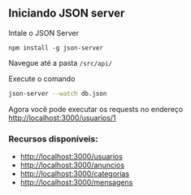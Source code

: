 ## Iniciando JSON server

Intale o JSON Server 

```
npm install -g json-server
```

Navegue até a pasta `/src/api/`

Execute o comando

```bash
json-server --watch db.json
```

Agora você pode executar os requests no endereço [http://localhost:3000/usuarios/1](http://localhost:3000/usuarios/1)

### Recursos disponíveis:
- [http://localhost:3000/usuarios](http://localhost:3000/usuarios)
- [http://localhost:3000/anuncios](http://localhost:3000/anuncios)
- [http://localhost:3000/categorias](http://localhost:3000/categorias)
- [http://localhost:3000/mensagens](http://localhost:3000/mensagens)